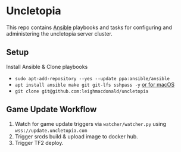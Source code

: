 # Uncletopia

This repo contains [Ansible](https://docs.ansible.com) playbooks and tasks for
configuring and administering the uncletopia server cluster.

## Setup

Install Ansible & Clone playbooks

- `sudo apt-add-repository --yes --update ppa:ansible/ansible`
- `apt install ansible make git git-lfs sshpass -y` [or for macOS](https://docs.ansible.com/ansible/latest/installation_guide/intro_installation.html#installing-ansible-on-macos)
- `git clone git@github.com:leighmacdonald/uncletopia`

## Game Update Workflow

1. Watch for game update triggers via `watcher/watcher.py` using `wss://update.uncletopia.com`
2. Trigger srcds build & upload image to docker hub.
3. Trigger TF2 deploy.